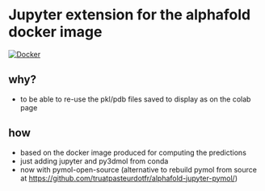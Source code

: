 # Jupyter extension for the alphafold docker image 
[![Docker](https://github.com/truatpasteurdotfr/alphafold-jupyter-pymol-open-source/actions/workflows/main.yml/badge.svg)](https://github.com/truatpasteurdotfr/alphafold-jupyter-pymol-open-source/actions/workflows/main.yml)
## why?
- to be able to re-use the pkl/pdb files saved to display as on the colab page

## how
- based on the docker image produced for computing the predictions
- just adding jupyter and py3dmol from conda
- now with pymol-open-source (alternative to rebuild pymol from source at https://github.com/truatpasteurdotfr/alphafold-jupyter-pymol/)


